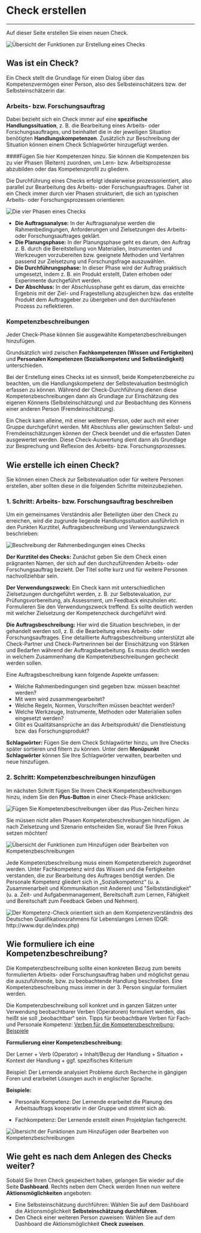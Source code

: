 # Check erstellen
- - -
Auf dieser Seite erstellen Sie einen neuen Check.

![Übersicht der Funktionen zur Erstellung eines Checks](media/check-erstellen.png)

## Was ist ein Check?
Ein Check stellt die Grundlage für einen Dialog über das Kompetenzvermögen einer Person, also des Selbsteinschätzers bzw. der Selbsteinschätzerin dar.

### Arbeits- bzw. Forschungsauftrag
Dabei bezieht sich ein Check immer auf eine **spezifische Handlungssituation**, z. B. die Bearbeitung eines Arbeits- oder Forschungsauftrages, und beinhaltet die in der 
jeweiligen Situation benötigten **Handlungskompetenzen**. Zusätzlich zur Beschreibung der Situation können einem Check Schlagwörter hinzugefügt werden.

####Fügen Sie hier Kompetenzen hinzu. Sie können die Kompetenzen bis zu vier Phasen (Reitern) zuordnen, um Lern- bzw. Arbeitsprozesse abzubilden oder das Kompetenzprofil zu gliedern.

Die Durchführung eines Checks erfolgt idealerweise prozessorientiert, also parallel zur Bearbeitung des Arbeits- oder Forschungsauftrages. Daher ist ein Check immer durch vier Phasen 
strukturiert, die sich an typischen Arbeits- oder Forschungsprozessen orientieren:

![Die vier Phasen eines Checks](media/AP_Phasen.jpg)
 
* **Die Auftragsanalyse:** In der Auftragsanalyse werden die Rahmenbedingungen, Anforderungen und Zielsetzungen des Arbeits- oder Forschungsauftrages geklärt. 
* **Die Planungsphase:** In der Planungsphase geht es darum, den Auftrag z. B. durch die Bereitstellung von Materialien, Instrumenten und Werkzeugen vorzubereiten bzw. geeignete Methoden und Verfahren passend zur Zielsetzung und Forschungsfrage auszuwählen.
* **Die Durchführungsphase:** In dieser Phase wird der Auftrag praktisch umgesetzt, indem z. B. ein Produkt erstellt, Daten erhoben oder Experimente durchgeführt werden.
* **Der Abschluss:** In der Abschlussphase geht es darum, das erreichte Ergebnis mit der Ziel- und Fragestellung abzugleichen bzw. das erstellte Produkt dem Auftraggeber zu übergeben und den durchlaufenen Prozess zu reflektieren. 

### Kompetenzbeschreibungen
Jeder Check-Phase können Sie ausgewählte Kompetenzbeschreibungen hinzufügen.

Grundsätzlich wird zwischen **Fachkompetenzen (Wissen und Fertigkeiten)** und **Personalen Kompetenzen (Sozialkompetenz und Selbständigkeit)** unterschieden. 

Bei der Erstellung eines Checks ist es sinnvoll, beide Kompetenzbereiche zu beachten, um die Handlungskompetenz 
der Selbstevaluation bestmöglich erfassen zu können.
Während der Check-Durchführung dienen diese Kompetenzbeschreibungen dann als Grundlage zur Einschätzung des eigenen Könnens (Selbsteinschätzung) und zur Beobachtung des Könnens einer anderen Person (Fremdeinschätzung). 

Ein Check kann alleine, mit einer weiteren Person, oder auch mit einer Gruppe durchgeführt werden.
Mit Abschluss aller gewünschten Selbst- und Fremdeinschätzungen können der Check beendet und die erfassten Daten ausgewertet werden. 
Diese Check-Auswertung dient dann als Grundlage zur Besprechung und Reflexion des Arbeits- bzw. Forschungsprozesses.


## Wie erstelle ich einen Check?

Sie können einen Check zur Selbstevaluation oder für weitere Personen erstellen, aber sollten diese in die folgenden Schritte miteinzubeziehen.

### 1. Schritt: Arbeits- bzw. Forschungsauftrag beschreiben
Um ein gemeinsames Verständnis aller Beteiligten über den Check zu erreichen, wird die zugrunde liegende Handlungssituation ausführlich in den Punkten Kurztitel, 
Auftragsbeschreibung und Verwendungszweck beschrieben: 

![Beschreibung der Rahmenbedingungen eines Checks](media/Screen_Checkerstellen_Auftrag.jpg)

**Der Kurztitel des Checks:** Zunächst geben Sie dem Check einen prägnanten Namen, der sich auf den durchzuführenden Arbeits- oder Forschungsauftrag bezieht. 
Der Titel sollte kurz und für weitere Personen nachvollziehbar sein.

**Der Verwendungszweck:** Ein Check kann mit unterschiedlichen Zielsetzungen durchgeführt werden, z. B. zur Selbstevaluation, zur Prüfungsvorbereitung, als 
Assessment, um Feedback einzuholen etc. Formulieren Sie den Verwendungszweck treffend. Es sollte deutlich werden mit welcher Zielsetzung der Kompetenzcheck 
durchgeführt wird.

**Die Auftragsbeschreibung:** Hier wird die Situation beschrieben, in der gehandelt werden soll, z. B. die Bearbeitung eines Arbeits- oder Forschungsauftrages. 
Eine detaillierte Auftragsbeschreibung unterstützt alle Check-Partner und Check-Partnerinnen bei der Einschätzung von Stärken und Bedarfen während der 
Auftragsbearbeitung. Es muss deutlich werden in welchem Zusammenhang die Kompetenzbeschreibungen gecheckt werden sollen.

Eine Auftragsbeschreibung kann folgende Aspekte umfassen:
* Welche Rahmenbedingungen sind gegeben bzw. müssen beachtet werden?
* Mit wem wird zusammengearbeitet? 
* Welche Regeln, Normen, Vorschriften müssen beachtet werden? 
* Welche Werkzeuge, Instrumente, Methoden oder Materialien sollen eingesetzt werden?
* Gibt es Qualitätsansprüche an das Arbeitsprodukt/ die Dienstleistung bzw. das Forschungsprodukt? 

**Schlagwörter:** Fügen Sie dem Check Schlagwörter hinzu, um Ihre Checks später sortieren und filtern zu können. Unter dem **Menüpunkt Schlagwörter** 
können Sie Ihre Schlagwörter verwalten, bearbeiten und neue hinzufügen.

### 2. Schritt: Kompetenzbeschreibungen hinzufügen
Im nächsten Schritt fügen Sie Ihrem Check Kompetenzbeschreibungen hinzu, indem Sie den **Plus-Button** in einer Check-Phase anklicken:

![Fügen Sie Kompetenzbeschreibungen über das Plus-Zeichen hinzu](media/AP_Phasen_markiert.jpg)

Sie müssen nicht allen Phasen Kompetenzbeschreibungen hinzufügen. Je nach Zielsetzung und Szenario entscheiden Sie, worauf Sie Ihren Fokus setzen möchten!

![Übersicht der Funktionen zum Hinzufügen oder Bearbeiten von Kompetenzbeschreibungen](media/check-erstellen-kompetenzen.png)

Jede Kompetenzbeschreibung muss einem Kompetenzbereich zugeordnet werden. Unter Fachkompetenz wird das Wissen und
die Fertigkeiten verstanden, die zur Bearbeitung des Auftrages benötigt werden. Die Personale Kompetenz gliedert sich in
„Sozialkompetenz“ (u. a. Zusammenarbeit und Kommunikation mit Anderen) und
"Selbstständigkeit" (u. a. Zeit- und Aufgabenmanagement, Bereitschaft zum Lernen, Fähigkeit und Bereitschaft zum Feedback Geben und Nehmen).

![Der Kompetenz-Check orientiert sich an dem Kompetenzverständnis des Deutschen Qualifikationsrahmens für Lebenslanges Lernen (DQR: http://www.dqr.de/index.php)](media/DQR.jpg)



## Wie formuliere ich eine Kompetenzbeschreibung?
Die Kompetenzbeschreibung sollte einen konkreten Bezug zum bereits formulierten Arbeits- oder Forschungsauftrag haben und möglichst genau die auszuführende, 
bzw. zu beobachtende Handlung beschreiben. Eine Kompetenzbeschreibung muss immer in der 3. Person singular formuliert werden.  

Die Kompetenzbeschreibung soll konkret und in ganzen Sätzen unter Verwendung beobachtbarer Verben (Operatoren)
formuliert werden, das heißt sie soll „beobachtbar“ sein. Tipps für beobachtbare Verben für Fach- und Personale Kompetenz: 
<a href="https://fizban05.rz.tu-harburg.de/itbh/kompetenzcheck-hilfe/media/Verben_fuer_Kompetenzbeschreibung.pdf" target="_blank">Verben für die Kompetenzbeschreibung: Beispiele</a>

**Formulierung einer Kompetenzbeschreibung:**

Der Lerner + Verb (Operator) + Inhalt/Bezug der Handlung + Situation + Kontext der Handlung +
ggf. spezifisches Kriterium

Beispiel: Der Lernende analysiert Probleme durch Recherche in gängigen Foren und erarbeitet Lösungen
auch in englischer Sprache.

  **Beispiele:** 
  
* Personale Kompetenz: Der Lernende erarbeitet die Planung des Arbeitsauftrags
kooperativ in der Gruppe und stimmt sich ab.

* Fachkompetenz: Der Lernende erstellt einen Projektplan fachgerecht.

![Übersicht der Funktionen zum Hinzufügen oder Bearbeiten von Kompetenzbeschreibungen](media/check-erstellen-kompetenzen.png)

## Wie geht es nach dem Anlegen des Checks weiter?
Sobald Sie Ihren Check gespeichert haben, gelangen Sie wieder auf die Seite **Dashboard**. 
Rechts neben dem Check werden Ihnen nun weitere **Aktionsmöglichkeiten** angeboten:
* Eine Selbsteinschätzung durchführen: Wählen Sie auf dem Dashboard die Aktionsmöglichkeit **Selbsteinschätzung durchführen**.
* Den Check einer weiteren Person zuweisen: Wählen Sie auf dem Dashboard die Aktionsmöglichkeit **Check zuweisen**.


